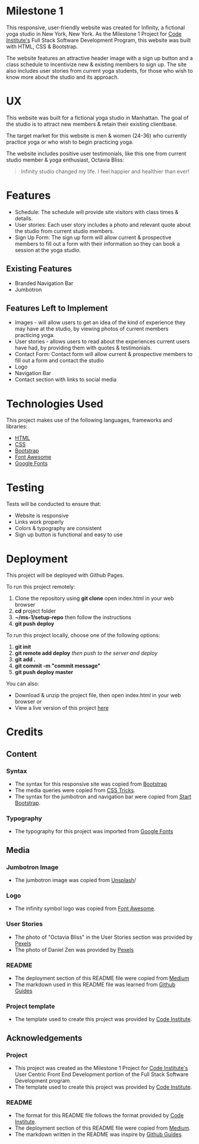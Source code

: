 # Milestone 1

This responsive, user-friendly website was created for Infinity, a fictional yoga studio in New York, New York. As the Milestone 1 Project for [Code Institute's](https://codeinstitute.net) Full Stack Software Development Program, this website was built with HTML, CSS & Bootstrap.

The website features an attractive header image with a sign up button and a class schedule to incentivize new & existing members to sign up. The site also includes user stories from current yoga students, for those who wish to know more about the studio and its approach.

# UX
This website was built for a fictional yoga studio in Manhattan. The goal of the studio is to attract new members & retain their existing clientbase. 

The target market for this website is men & women (24-36) who currently practice yoga or who wish to begin practicing yoga.

The website includes positive user testimonials, like this one from current studio member & yoga enthusiast, Octavia Bliss:

> Infinity studio changed my life.
> I feel happier and healthier than ever!

# Features 
* Schedule: The schedule will provide site visitors with class times & details.
* User stories: Each user story includes a photo and relevant quote about the studio from current studio members.
* Sign Up Form: The sign up form will allow current & prospective members to fill out a form with their information so they can book a session at the yoga studio.

## Existing Features
* Branded Navigation Bar  
* Jumbotron

## Features Left to Implement
* Images - will allow users to get an idea of the kind of experience they may have at the studio, by viewing photos of current members practicing yoga.
* User stories - allows users to read about the experiences current users have had, by providing them with quotes & testimonials.
* Contact Form: Contact form will allow current & prospective members to fill out a form and contact the studio
* Logo
* Navigation Bar
* Contact section with links to social media

# Technologies Used
This project makes use of the following languages, frameworks and libraries:
* [HTML](https://html5tutorial.info)
* [CSS](https://w3.org/Style/CSS)
* [Bootstrap](https://getbootstrap.com)
* [Font Awesome](https://fontawesome.com/)
* [Google Fonts](https://fonts.google.com/)

# Testing

Tests will be conducted to ensure that:
* Website is responsive
* Links work properly
* Colors & typography are consistent
* Sign up button is functional and easy to use

# Deployment
This project will be deployed with Github Pages.

To run this project remotely:
1. Clone the repository using **git clone** open index.html in your web browser
2. **cd** project folder
3. **~/ms-1/setup-repo** then follow the instructions
4. **git push deploy**

To run this project locally, choose one of the following options:
1. **git init**
1. **git remote add deploy** 
*then push to the server and deploy*
1. **git add .**
1. **git commit -m "commit message"**
1. **git push deploy master**

You can also:
* Download & unzip the project file, then open index.html in your web browser
*or*
* View a live version of this project [here](https://)

# Credits
## Content
### Syntax
* The syntax for this responsive site was copied from [Bootstrap](https://getbootstrap.com/)
* The media queries were copied from [CSS Tricks](https://css-tricks.com/perfect-full-page-background-image/).
* The syntax for the jumbotron and navigation bar were copied from [Start Bootstrap](https://codepen.io/eversionsystems/pen/YOmqdj).
### Typography
* The typography for this project was imported from [Google Fonts](https://fonts.google.com/)
## Media
### Jumbotron Image
* The jumbotron image was copied from [Unsplash](https://unsplash.com/photos/F79aH5eraUw)/
### Logo
* The infinity symbol logo was copied from [Font Awesome](https://fontawesome.com/).


### User Stories
* The photo of "Octavia Bliss" in the User Stories section was provided by [Pexels](https://www.pexels.com/photo/woman-doing-yoga-on-round-purple-yoga-mat-1882007/)
* The photo of Daniel Zen was provided by [Pexels](https://images.pexels.com/photos/1881994/pexels-photo-1881994.jpeg?auto=compress&cs=tinysrgb&dpr=2&h=750&w=1260)
### README
* The deployment section of this README file were copied from [Medium](https://medium.com/@francoisromain/vps-deploy-with-git-fea605f1303b)
* The markdown used in this README file was learned from [Github Guides]()
### Project template
* The template used to create this project was provided by [Code Institute](https://github.com/Code-Institute-Org/gitpod-full-template).

## Acknowledgements
### Project
* This project was created as the Milestone 1 Project for [Code Institute's](https://codeinstitute.net) User Centric Front End Development portion of the Full Stack Software Development program.
* The template used to create this project was provided by [Code Institute](https://github.com/Code-Institute-Org/gitpod-full-template).

### README
* The format for this README file follows the format provided by [Code Institute](https://github.com/Code-Institute-Solutions/readme-template).
* The deployment section of this README file were copied from [Medium](https://medium.com/@francoisromain/vps-deploy-with-git-fea605f1303b).
* The markdown written in the README was inspire by [Github Guides](https://guides.github.com/features/mastering-markdown/).

